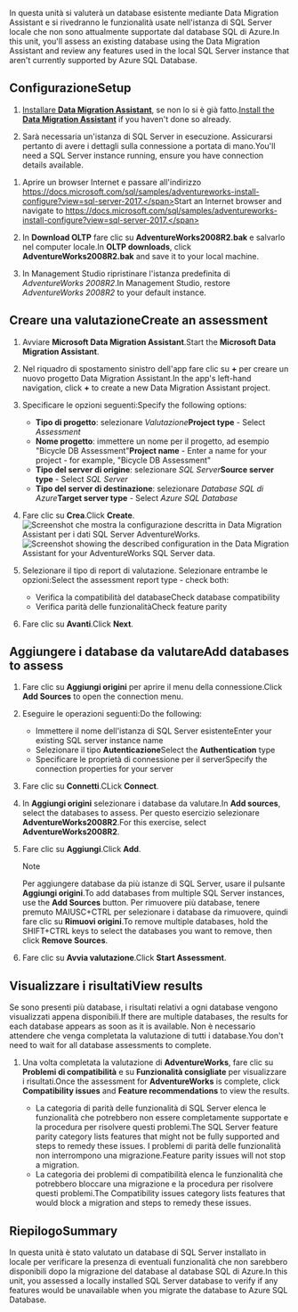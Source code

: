 <span data-ttu-id="2be61-101">In questa unità si valuterà un database esistente mediante Data Migration Assistant e si rivedranno le funzionalità usate nell'istanza di SQL Server locale che non sono attualmente supportate dal database SQL di Azure.</span><span class="sxs-lookup"><span data-stu-id="2be61-101">In this unit, you'll assess an existing database using the Data Migration Assistant and review any features used in the local SQL Server instance that aren't currently supported by Azure SQL Database.</span></span>

## <a name="setup"></a><span data-ttu-id="2be61-102">Configurazione</span><span class="sxs-lookup"><span data-stu-id="2be61-102">Setup</span></span>

1. <span data-ttu-id="2be61-103">[Installare **Data Migration Assistant**](https://www.microsoft.com/download/details.aspx?id=53595), se non lo si è già fatto.</span><span class="sxs-lookup"><span data-stu-id="2be61-103">[Install the **Data Migration Assistant**](https://www.microsoft.com/download/details.aspx?id=53595) if you haven't done so already.</span></span>

1. <span data-ttu-id="2be61-104">Sarà necessaria un'istanza di SQL Server in esecuzione. Assicurarsi pertanto di avere i dettagli sulla connessione a portata di mano.</span><span class="sxs-lookup"><span data-stu-id="2be61-104">You'll need a SQL Server instance running, ensure you have connection details available.</span></span>

<!-- 1. [**** likely replace with an LOD VM *****] TODO: -->

1. <span data-ttu-id="2be61-105">Aprire un browser Internet e passare all'indirizzo https://docs.microsoft.com/sql/samples/adventureworks-install-configure?view=sql-server-2017.</span><span class="sxs-lookup"><span data-stu-id="2be61-105">Start an Internet browser and navigate to https://docs.microsoft.com/sql/samples/adventureworks-install-configure?view=sql-server-2017.</span></span>

1. <span data-ttu-id="2be61-106">In **Download OLTP** fare clic su **AdventureWorks2008R2.bak** e salvarlo nel computer locale.</span><span class="sxs-lookup"><span data-stu-id="2be61-106">In **OLTP downloads**, click **AdventureWorks2008R2.bak** and save it to your local machine.</span></span>

1. <span data-ttu-id="2be61-107">In Management Studio ripristinare l'istanza predefinita di *AdventureWorks 2008R2*.</span><span class="sxs-lookup"><span data-stu-id="2be61-107">In Management Studio, restore *AdventureWorks 2008R2* to your default instance.</span></span>

## <a name="create-an-assessment"></a><span data-ttu-id="2be61-108">Creare una valutazione</span><span class="sxs-lookup"><span data-stu-id="2be61-108">Create an assessment</span></span>

1. <span data-ttu-id="2be61-109">Avviare **Microsoft Data Migration Assistant**.</span><span class="sxs-lookup"><span data-stu-id="2be61-109">Start the **Microsoft Data Migration Assistant**.</span></span>

1. <span data-ttu-id="2be61-110">Nel riquadro di spostamento sinistro dell'app fare clic su __+__ per creare un nuovo progetto Data Migration Assistant.</span><span class="sxs-lookup"><span data-stu-id="2be61-110">In the app's left-hand navigation, click __+__ to create a new Data Migration Assistant project.</span></span>

1. <span data-ttu-id="2be61-111">Specificare le opzioni seguenti:</span><span class="sxs-lookup"><span data-stu-id="2be61-111">Specify the following options:</span></span>

    - <span data-ttu-id="2be61-112">**Tipo di progetto**: selezionare *Valutazione*</span><span class="sxs-lookup"><span data-stu-id="2be61-112">**Project type** - Select *Assessment*</span></span>
    - <span data-ttu-id="2be61-113">**Nome progetto**: immettere un nome per il progetto, ad esempio "Bicycle DB Assessment"</span><span class="sxs-lookup"><span data-stu-id="2be61-113">**Project name** - Enter a name for your project - for example, "Bicycle DB Assessment"</span></span>
    - <span data-ttu-id="2be61-114">**Tipo del server di origine**: selezionare *SQL Server*</span><span class="sxs-lookup"><span data-stu-id="2be61-114">**Source server type** - Select *SQL Server*</span></span>
    - <span data-ttu-id="2be61-115">**Tipo del server di destinazione**: selezionare *Database SQL di Azure*</span><span class="sxs-lookup"><span data-stu-id="2be61-115">**Target server type** - Select *Azure SQL Database*</span></span>

1. <span data-ttu-id="2be61-116">Fare clic su **Crea**.</span><span class="sxs-lookup"><span data-stu-id="2be61-116">Click **Create**.</span></span>
    <span data-ttu-id="2be61-117">![Screenshot che mostra la configurazione descritta in Data Migration Assistant per i dati SQL Server AdventureWorks.](../media-draft/3-create-assessment.png)</span><span class="sxs-lookup"><span data-stu-id="2be61-117">![Screenshot showing the described configuration in the Data Migration Assistant for your AdventureWorks SQL Server data.](../media-draft/3-create-assessment.png)</span></span>

1. <span data-ttu-id="2be61-118">Selezionare il tipo di report di valutazione. Selezionare entrambe le opzioni:</span><span class="sxs-lookup"><span data-stu-id="2be61-118">Select the assessment report type - check both:</span></span>
    - <span data-ttu-id="2be61-119">Verifica la compatibilità del database</span><span class="sxs-lookup"><span data-stu-id="2be61-119">Check database compatibility</span></span>
    - <span data-ttu-id="2be61-120">Verifica parità delle funzionalità</span><span class="sxs-lookup"><span data-stu-id="2be61-120">Check feature parity</span></span>

1. <span data-ttu-id="2be61-121">Fare clic su **Avanti**.</span><span class="sxs-lookup"><span data-stu-id="2be61-121">Click **Next**.</span></span>

## <a name="add-databases-to-assess"></a><span data-ttu-id="2be61-122">Aggiungere i database da valutare</span><span class="sxs-lookup"><span data-stu-id="2be61-122">Add databases to assess</span></span>

1. <span data-ttu-id="2be61-123">Fare clic su **Aggiungi origini** per aprire il menu della connessione.</span><span class="sxs-lookup"><span data-stu-id="2be61-123">Click **Add Sources** to open the connection menu.</span></span>

1. <span data-ttu-id="2be61-124">Eseguire le operazioni seguenti:</span><span class="sxs-lookup"><span data-stu-id="2be61-124">Do the following:</span></span>

    - <span data-ttu-id="2be61-125">Immettere il nome dell'istanza di SQL Server esistente</span><span class="sxs-lookup"><span data-stu-id="2be61-125">Enter your existing SQL server instance name</span></span>
    - <span data-ttu-id="2be61-126">Selezionare il tipo **Autenticazione**</span><span class="sxs-lookup"><span data-stu-id="2be61-126">Select the **Authentication** type</span></span>
    - <span data-ttu-id="2be61-127">Specificare le proprietà di connessione per il server</span><span class="sxs-lookup"><span data-stu-id="2be61-127">Specify the connection properties for your server</span></span>

1. <span data-ttu-id="2be61-128">Fare clic su **Connetti**.</span><span class="sxs-lookup"><span data-stu-id="2be61-128">CLick **Connect**.</span></span>

1. <span data-ttu-id="2be61-129">In **Aggiungi origini** selezionare i database da valutare.</span><span class="sxs-lookup"><span data-stu-id="2be61-129">In **Add sources**, select the databases to assess.</span></span> <span data-ttu-id="2be61-130">Per questo esercizio selezionare **AdventureWorks2008R2**.</span><span class="sxs-lookup"><span data-stu-id="2be61-130">For this exercise, select **AdventureWorks2008R2**.</span></span>

1. <span data-ttu-id="2be61-131">Fare clic su **Aggiungi**.</span><span class="sxs-lookup"><span data-stu-id="2be61-131">Click **Add**.</span></span>
    > [!NOTE]
    > <span data-ttu-id="2be61-132">Per aggiungere database da più istanze di SQL Server, usare il pulsante **Aggiungi origini**.</span><span class="sxs-lookup"><span data-stu-id="2be61-132">To add databases from multiple SQL Server instances, use the **Add Sources** button.</span></span> <span data-ttu-id="2be61-133">Per rimuovere più database, tenere premuto MAIUSC+CTRL per selezionare i database da rimuovere, quindi fare clic su **Rimuovi origini**.</span><span class="sxs-lookup"><span data-stu-id="2be61-133">To remove multiple databases, hold the SHIFT+CTRL keys to select the databases you want to remove, then click **Remove Sources**.</span></span>

1. <span data-ttu-id="2be61-134">Fare clic su **Avvia valutazione**.</span><span class="sxs-lookup"><span data-stu-id="2be61-134">Click **Start Assessment**.</span></span>

## <a name="view-results"></a><span data-ttu-id="2be61-135">Visualizzare i risultati</span><span class="sxs-lookup"><span data-stu-id="2be61-135">View results</span></span>

<span data-ttu-id="2be61-136">Se sono presenti più database, i risultati relativi a ogni database vengono visualizzati appena disponibili.</span><span class="sxs-lookup"><span data-stu-id="2be61-136">If there are multiple databases, the results for each database appears as soon as it is available.</span></span> <span data-ttu-id="2be61-137">Non è necessario attendere che venga completata la valutazione di tutti i database.</span><span class="sxs-lookup"><span data-stu-id="2be61-137">You don't need to wait for all database assessments to complete.</span></span>

1. <span data-ttu-id="2be61-138">Una volta completata la valutazione di **AdventureWorks**, fare clic su **Problemi di compatibilità** e su **Funzionalità consigliate** per visualizzare i risultati.</span><span class="sxs-lookup"><span data-stu-id="2be61-138">Once the assessment for **AdventureWorks** is complete, click **Compatibility issues** and **Feature recommendations** to view the results.</span></span>

    - <span data-ttu-id="2be61-139">La categoria di parità delle funzionalità di SQL Server elenca le funzionalità che potrebbero non essere completamente supportate e la procedura per risolvere questi problemi.</span><span class="sxs-lookup"><span data-stu-id="2be61-139">The SQL Server feature parity category lists features that might not be fully supported and steps to remedy these issues.</span></span> <span data-ttu-id="2be61-140">I problemi di parità delle funzionalità non interrompono una migrazione.</span><span class="sxs-lookup"><span data-stu-id="2be61-140">Feature parity issues will not stop a migration.</span></span>
    - <span data-ttu-id="2be61-141">La categoria dei problemi di compatibilità elenca le funzionalità che potrebbero bloccare una migrazione e la procedura per risolvere questi problemi.</span><span class="sxs-lookup"><span data-stu-id="2be61-141">The Compatibility issues category lists features that would block a migration and steps to remedy these issues.</span></span>

## <a name="summary"></a><span data-ttu-id="2be61-142">Riepilogo</span><span class="sxs-lookup"><span data-stu-id="2be61-142">Summary</span></span>

<span data-ttu-id="2be61-143">In questa unità è stato valutato un database di SQL Server installato in locale per verificare la presenza di eventuali funzionalità che non sarebbero disponibili dopo la migrazione del database al database SQL di Azure.</span><span class="sxs-lookup"><span data-stu-id="2be61-143">In this unit, you assessed a locally installed SQL Server database to verify if any features would be unavailable when you migrate the database to Azure SQL Database.</span></span>
